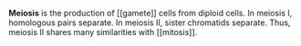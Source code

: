 **Meiosis** is the production of [[gamete]] cells from diploid cells. In meiosis I, homologous pairs separate. In meiosis II, sister chromatids separate. Thus, meiosis II shares many similarities with [[mitosis]].